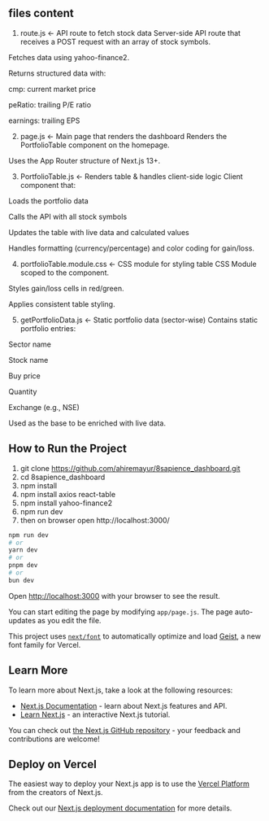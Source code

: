 ## files content
1) route.js          ← API route to fetch stock data
Server-side API route that receives a POST request with an array of stock symbols.

Fetches data using yahoo-finance2.

Returns structured data with:

cmp: current market price

peRatio: trailing P/E ratio

earnings: trailing EPS


2) page.js                   ← Main page that renders the dashboard
   Renders the PortfolioTable component on the homepage.

Uses the App Router structure of Next.js 13+.


3) PortfolioTable.js         ← Renders table & handles client-side logic
Client component that:

Loads the portfolio data

Calls the API with all stock symbols

Updates the table with live data and calculated values

Handles formatting (currency/percentage) and color coding for gain/loss.


4) portfolioTable.module.css ← CSS module for styling table
CSS Module scoped to the component.

Styles gain/loss cells in red/green.

Applies consistent table styling.


5) getPortfolioData.js       ← Static portfolio data (sector-wise)
Contains static portfolio entries:

Sector name

Stock name

Buy price

Quantity

Exchange (e.g., NSE)

Used as the base to be enriched with live data.


## How to Run the Project
1. git clone https://github.com/ahiremayur/8sapience_dashboard.git
2. cd 8sapience_dashboard
3. npm install
4. npm install axios react-table
5. npm install yahoo-finance2
6. npm run dev
7. then on browser open http://localhost:3000/


```bash
npm run dev
# or
yarn dev
# or
pnpm dev
# or
bun dev
```

Open [http://localhost:3000](http://localhost:3000) with your browser to see the result.

You can start editing the page by modifying `app/page.js`. The page auto-updates as you edit the file.

This project uses [`next/font`](https://nextjs.org/docs/app/building-your-application/optimizing/fonts) to automatically optimize and load [Geist](https://vercel.com/font), a new font family for Vercel.

## Learn More

To learn more about Next.js, take a look at the following resources:

- [Next.js Documentation](https://nextjs.org/docs) - learn about Next.js features and API.
- [Learn Next.js](https://nextjs.org/learn) - an interactive Next.js tutorial.

You can check out [the Next.js GitHub repository](https://github.com/vercel/next.js) - your feedback and contributions are welcome!

## Deploy on Vercel

The easiest way to deploy your Next.js app is to use the [Vercel Platform](https://vercel.com/new?utm_medium=default-template&filter=next.js&utm_source=create-next-app&utm_campaign=create-next-app-readme) from the creators of Next.js.

Check out our [Next.js deployment documentation](https://nextjs.org/docs/app/building-your-application/deploying) for more details.

